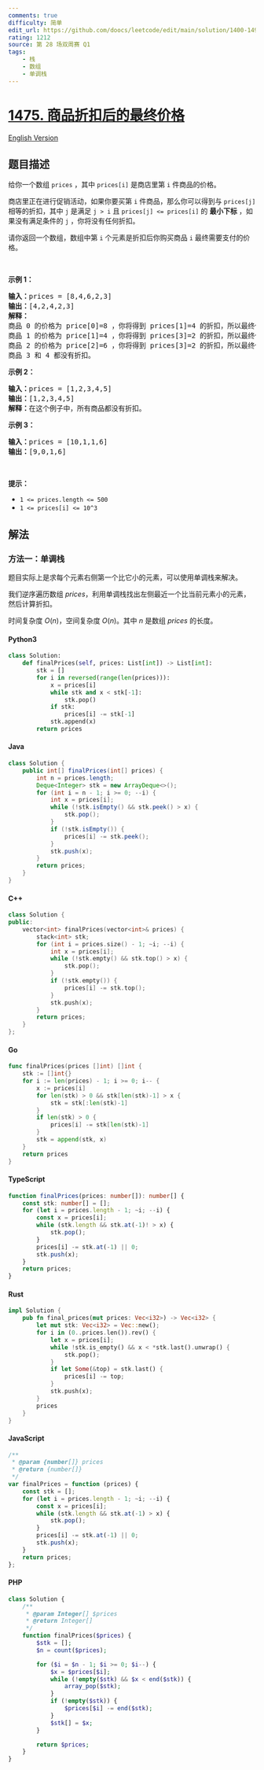 ```yaml
---
comments: true
difficulty: 简单
edit_url: https://github.com/doocs/leetcode/edit/main/solution/1400-1499/1475.Final%20Prices%20With%20a%20Special%20Discount%20in%20a%20Shop/README.md
rating: 1212
source: 第 28 场双周赛 Q1
tags:
    - 栈
    - 数组
    - 单调栈
---
```


<!-- problem:start -->

# [1475. 商品折扣后的最终价格](https://leetcode.cn/problems/final-prices-with-a-special-discount-in-a-shop)

[English Version](/solution/1400-1499/1475.Final%20Prices%20With%20a%20Special%20Discount%20in%20a%20Shop/README_EN.md)

## 题目描述

<!-- description:start -->

<p>给你一个数组&nbsp;<code>prices</code>&nbsp;，其中&nbsp;<code>prices[i]</code>&nbsp;是商店里第&nbsp;<code>i</code>&nbsp;件商品的价格。</p>

<p>商店里正在进行促销活动，如果你要买第&nbsp;<code>i</code>&nbsp;件商品，那么你可以得到与 <code>prices[j]</code> 相等的折扣，其中&nbsp;<code>j</code>&nbsp;是满足&nbsp;<code>j &gt; i</code>&nbsp;且&nbsp;<code>prices[j] &lt;= prices[i]</code>&nbsp;的&nbsp;<strong>最小下标</strong>&nbsp;，如果没有满足条件的&nbsp;<code>j</code>&nbsp;，你将没有任何折扣。</p>

<p>请你返回一个数组，数组中第&nbsp;<code>i</code>&nbsp;个元素是折扣后你购买商品 <code>i</code>&nbsp;最终需要支付的价格。</p>

<p>&nbsp;</p>

<p><strong>示例 1：</strong></p>

<pre><strong>输入：</strong>prices = [8,4,6,2,3]
<strong>输出：</strong>[4,2,4,2,3]
<strong>解释：</strong>
商品 0 的价格为 price[0]=8 ，你将得到 prices[1]=4 的折扣，所以最终价格为 8 - 4 = 4 。
商品 1 的价格为 price[1]=4 ，你将得到 prices[3]=2 的折扣，所以最终价格为 4 - 2 = 2 。
商品 2 的价格为 price[2]=6 ，你将得到 prices[3]=2 的折扣，所以最终价格为 6 - 2 = 4 。
商品 3 和 4 都没有折扣。
</pre>

<p><strong>示例 2：</strong></p>

<pre><strong>输入：</strong>prices = [1,2,3,4,5]
<strong>输出：</strong>[1,2,3,4,5]
<strong>解释：</strong>在这个例子中，所有商品都没有折扣。
</pre>

<p><strong>示例 3：</strong></p>

<pre><strong>输入：</strong>prices = [10,1,1,6]
<strong>输出：</strong>[9,0,1,6]
</pre>

<p>&nbsp;</p>

<p><strong>提示：</strong></p>

<ul>
	<li><code>1 &lt;= prices.length &lt;= 500</code></li>
	<li><code>1 &lt;= prices[i] &lt;= 10^3</code></li>
</ul>

<!-- description:end -->

## 解法

<!-- solution:start -->

### 方法一：单调栈

题目实际上是求每个元素右侧第一个比它小的元素，可以使用单调栈来解决。

我们逆序遍历数组 $\textit{prices}$，利用单调栈找出左侧最近一个比当前元素小的元素，然后计算折扣。

时间复杂度 $O(n)$，空间复杂度 $O(n)$。其中 $n$ 是数组 $\textit{prices}$ 的长度。

<!-- tabs:start -->

#### Python3

```python
class Solution:
    def finalPrices(self, prices: List[int]) -> List[int]:
        stk = []
        for i in reversed(range(len(prices))):
            x = prices[i]
            while stk and x < stk[-1]:
                stk.pop()
            if stk:
                prices[i] -= stk[-1]
            stk.append(x)
        return prices
```

#### Java

```java
class Solution {
    public int[] finalPrices(int[] prices) {
        int n = prices.length;
        Deque<Integer> stk = new ArrayDeque<>();
        for (int i = n - 1; i >= 0; --i) {
            int x = prices[i];
            while (!stk.isEmpty() && stk.peek() > x) {
                stk.pop();
            }
            if (!stk.isEmpty()) {
                prices[i] -= stk.peek();
            }
            stk.push(x);
        }
        return prices;
    }
}
```

#### C++

```cpp
class Solution {
public:
    vector<int> finalPrices(vector<int>& prices) {
        stack<int> stk;
        for (int i = prices.size() - 1; ~i; --i) {
            int x = prices[i];
            while (!stk.empty() && stk.top() > x) {
                stk.pop();
            }
            if (!stk.empty()) {
                prices[i] -= stk.top();
            }
            stk.push(x);
        }
        return prices;
    }
};
```

#### Go

```go
func finalPrices(prices []int) []int {
	stk := []int{}
    for i := len(prices) - 1; i >= 0; i-- {
        x := prices[i]
        for len(stk) > 0 && stk[len(stk)-1] > x {
            stk = stk[:len(stk)-1]
        }
        if len(stk) > 0 {
            prices[i] -= stk[len(stk)-1]
        }
        stk = append(stk, x)
    }
    return prices
}
```

#### TypeScript

```ts
function finalPrices(prices: number[]): number[] {
    const stk: number[] = [];
    for (let i = prices.length - 1; ~i; --i) {
        const x = prices[i];
        while (stk.length && stk.at(-1)! > x) {
            stk.pop();
        }
        prices[i] -= stk.at(-1) || 0;
        stk.push(x);
    }
    return prices;
}
```

#### Rust

```rust
impl Solution {
    pub fn final_prices(mut prices: Vec<i32>) -> Vec<i32> {
        let mut stk: Vec<i32> = Vec::new();
        for i in (0..prices.len()).rev() {
            let x = prices[i];
            while !stk.is_empty() && x < *stk.last().unwrap() {
                stk.pop();
            }
            if let Some(&top) = stk.last() {
                prices[i] -= top;
            }
            stk.push(x);
        }
        prices
    }
}
```

#### JavaScript

```js
/**
 * @param {number[]} prices
 * @return {number[]}
 */
var finalPrices = function (prices) {
    const stk = [];
    for (let i = prices.length - 1; ~i; --i) {
        const x = prices[i];
        while (stk.length && stk.at(-1) > x) {
            stk.pop();
        }
        prices[i] -= stk.at(-1) || 0;
        stk.push(x);
    }
    return prices;
};
```

#### PHP

```php
class Solution {
    /**
     * @param Integer[] $prices
     * @return Integer[]
     */
    function finalPrices($prices) {
        $stk = [];
        $n = count($prices);

        for ($i = $n - 1; $i >= 0; $i--) {
            $x = $prices[$i];
            while (!empty($stk) && $x < end($stk)) {
                array_pop($stk);
            }
            if (!empty($stk)) {
                $prices[$i] -= end($stk);
            }
            $stk[] = $x;
        }

        return $prices;
    }
}
```

<!-- tabs:end -->

<!-- solution:end -->

<!-- problem:end -->
